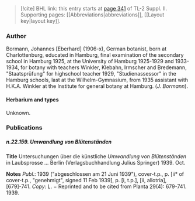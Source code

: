 > [!cite] BHL link: this entry starts at [page 341](https://www.biodiversitylibrary.org/item/103859#page/351/mode/1up) of TL-2 Suppl. II.
> Supporting pages: [[Abbreviations|abbreviations]], [[Layout key|layout key]].

### Author

Bormann, Johannes \[Eberhard\] (1906-x), German botanist, born at Charlottenburg, educated in Hamburg, final examination of the secondary school in Hamburg 1925, at the University of Hamburg 1925-1929 and 1933-1934, for botany with teachers Winkler, Klebahn, Irmscher and Bredemann, "Staatsprüfung" for highschool teacher 1929, "Studienassessor" in the Hamburg schools, last at the Wilhelm-Gymnasium, from 1935 assistant with H.K.A. Winkler at the Institute for general botany at Hamburg. (*J. Bormann*).

#### Herbarium and types

Unknown.

### Publications

##### n.22.159. Umwandlung von Blütenständen

**Title**
Untersuchungen über die künstliche *Umwandlung von Blütenständen* in Laubsprosse ... Berlin (Verlagsbuchhandlung Julius Springer) 1939. Oct.

**Notes**
*Publ*.: 1939 ("abgeschlossen am 21 Juni 1939"), cover-t.p., p. \[ii\* of cover-t.p., "genehmigt", signed 11 Feb 1939\], p. \[i, t.p.\], \[ii, allotria\], \[679\]-741. *Copy*: L. − Reprinted and to be cited from Planta 29(4): 679-741. 1939.

